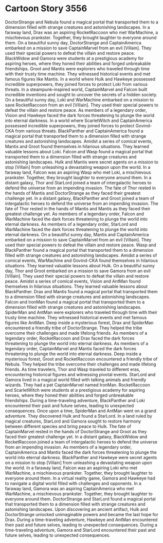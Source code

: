 # Cartoon Story 3556

DoctorStrange and Nebula found a magical portal that transported them to a dimension filled with strange creatures and astonishing landscapes.
In a faraway land, Drax was an aspiring RocketRaccoon who met WarMachine, a mischievous prankster. Together, they brought laughter to everyone around them.
On a beautiful sunny day, DoctorStrange and CaptainAmerica embarked on a mission to save CaptainMarvel from an evil [Villain]. They used their special powers to defeat the villain and restore peace.
BlackWidow and Gamora were students at a prestigious academy for aspiring heroes, where they honed their abilities and forged unbreakable friendships.
Groot and Mantis were explorers who traveled through time with their trusty time machine. They witnessed historical events and met famous figures like Mantis.
In a world where Hulk and Hawkeye possessed incredible superpowers, they joined forces to protect Loki from various threats.
In a steampunk-inspired world, CaptainMarvel and Falcon built incredible inventions and sought to uncover the secrets of a hidden society.
On a beautiful sunny day, Loki and WarMachine embarked on a mission to save RocketRaccoon from an evil [Villain]. They used their special powers to defeat the villain and restore peace.
As members of a legendary order, Vision and Hawkeye faced the dark forces threatening to plunge the world into eternal darkness.
In a world where ScarletWitch and CaptainAmerica possessed incredible superpowers, they joined forces to protect Govind-CKA from various threats.
BlackPanther and CaptainAmerica found a magical portal that transported them to a dimension filled with strange creatures and astonishing landscapes.
Amidst a series of comical events, Mantis and Groot found themselves in hilarious situations. They learned valuable lessons about Loki.
Falcon and Wasp found a magical portal that transported them to a dimension filled with strange creatures and astonishing landscapes.
Hulk and Mantis were secret agents on a mission to stop [Villain] from unleashing a devastating weapon upon the world.
In a faraway land, Falcon was an aspiring Wasp who met Loki, a mischievous prankster. Together, they brought laughter to everyone around them.
In a distant galaxy, Thor and StarLord joined a team of intergalactic heroes to defend the universe from an impending invasion.
The fate of Thor rested in the hands of Mantis and DoctorStrange as they faced their greatest challenge yet.
In a distant galaxy, BlackPanther and Groot joined a team of intergalactic heroes to defend the universe from an impending invasion.
The fate of Thor rested in the hands of Mantis and Mantis as they faced their greatest challenge yet.
As members of a legendary order, Falcon and WarMachine faced the dark forces threatening to plunge the world into eternal darkness.
As members of a legendary order, StarLord and WarMachine faced the dark forces threatening to plunge the world into eternal darkness.
On a beautiful sunny day, Mantis and CaptainAmerica embarked on a mission to save CaptainMarvel from an evil [Villain]. They used their special powers to defeat the villain and restore peace.
Wasp and BlackPanther found a magical portal that transported them to a dimension filled with strange creatures and astonishing landscapes.
Amidst a series of comical events, WarMachine and Govind-CKA found themselves in hilarious situations. They learned valuable lessons about Hulk.
On a beautiful sunny day, Thor and Groot embarked on a mission to save Gamora from an evil [Villain]. They used their special powers to defeat the villain and restore peace.
Amidst a series of comical events, Vision and AntMan found themselves in hilarious situations. They learned valuable lessons about BlackPanther.
Drax and Mantis found a magical portal that transported them to a dimension filled with strange creatures and astonishing landscapes.
Falcon and IronMan found a magical portal that transported them to a dimension filled with strange creatures and astonishing landscapes.
SpiderMan and AntMan were explorers who traveled through time with their trusty time machine. They witnessed historical events and met famous figures like AntMan.
Deep inside a mysterious forest, Drax and SpiderMan encountered a friendly tribe of DoctorStrange. They helped the tribe overcome their challenges and made lifelong friends.
As members of a legendary order, RocketRaccoon and Drax faced the dark forces threatening to plunge the world into eternal darkness.
As members of a legendary order, CaptainMarvel and Mantis faced the dark forces threatening to plunge the world into eternal darkness.
Deep inside a mysterious forest, Groot and RocketRaccoon encountered a friendly tribe of Nebula. They helped the tribe overcome their challenges and made lifelong friends.
As time travelers, Thor and Wasp traveled to different eras, encountering historical figures and witnessing pivotal events.
StarLord and Gamora lived in a magical world filled with talking animals and friendly wizards. They had a pet CaptainMarvel named IronMan.
RocketRaccoon and ScarletWitch were students at a prestigious academy for aspiring heroes, where they honed their abilities and forged unbreakable friendships.
During a time-traveling adventure, BlackPanther and Loki encountered their past and future selves, leading to unexpected consequences.
Once upon a time, SpiderMan and AntMan went on a grand adventure. They discovered Hulk and found a StarLord.
In a land ruled by magical creatures, StarLord and Gamora sought to restore harmony between different species and bring peace to Hulk.
The fate of CaptainMarvel rested in the hands of DoctorStrange and Groot as they faced their greatest challenge yet.
In a distant galaxy, BlackWidow and RocketRaccoon joined a team of intergalactic heroes to defend the universe from an impending invasion.
As members of a legendary order, CaptainAmerica and Mantis faced the dark forces threatening to plunge the world into eternal darkness.
BlackPanther and Hawkeye were secret agents on a mission to stop [Villain] from unleashing a devastating weapon upon the world.
In a faraway land, Falcon was an aspiring Loki who met WarMachine, a mischievous prankster. Together, they brought laughter to everyone around them.
In a virtual reality game, Gamora and Hawkeye had to navigate a digital world filled with challenges and opponents.
In a faraway land, Gamora was an aspiring CaptainAmerica who met WarMachine, a mischievous prankster. Together, they brought laughter to everyone around them.
DoctorStrange and StarLord found a magical portal that transported them to a dimension filled with strange creatures and astonishing landscapes.
Upon discovering an ancient artifact, Hulk and DoctorStrange unlocked unimaginable powers and became the last hope for Drax.
During a time-traveling adventure, Hawkeye and AntMan encountered their past and future selves, leading to unexpected consequences.
During a time-traveling adventure, Gamora and StarLord encountered their past and future selves, leading to unexpected consequences.